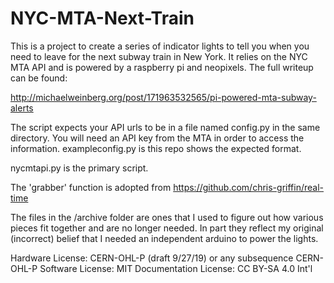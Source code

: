 # NYC-MTA-Next-Train

This is a project to create a series of indicator lights to tell you when you need to leave for the next subway train in New York.  It relies on the NYC MTA API and is powered by a raspberry pi and neopixels.  The full writeup can be found:

http://michaelweinberg.org/post/171963532565/pi-powered-mta-subway-alerts

The script expects your API urls to be in a file named config.py in the same directory.  You will need an API key from the MTA in order to access the information.  exampleconfig.py is this repo shows the expected format.

nycmtapi.py is the primary script.

The 'grabber' function is adopted from https://github.com/chris-griffin/real-time 

The files in the /archive folder are ones that I used to figure out how various pieces fit together and are no longer needed.  In part they reflect my original (incorrect) belief that I needed an independent arduino to power the lights.

Hardware License: CERN-OHL-P (draft 9/27/19) or any subsequence CERN-OHL-P
Software License: MIT
Documentation License: CC BY-SA 4.0 Int'l
